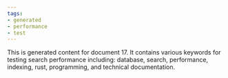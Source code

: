 ```yaml
---
tags:
- generated
- performance
- test
---
```

This is generated content for document 17. It contains various keywords for testing search performance including: database, search, performance, indexing, rust, programming, and technical documentation.